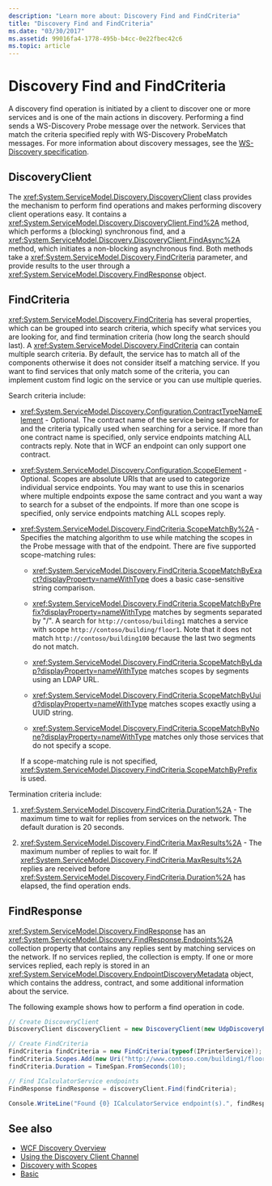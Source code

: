 ```yaml
---
description: "Learn more about: Discovery Find and FindCriteria"
title: "Discovery Find and FindCriteria"
ms.date: "03/30/2017"
ms.assetid: 99016fa4-1778-495b-b4cc-0e22fbec42c6
ms.topic: article
---
```

# Discovery Find and FindCriteria

A discovery find operation is initiated by a client to discover one or more services and is one of the main actions in discovery. Performing a find sends a WS-Discovery Probe message over the network. Services that match the criteria specified reply with WS-Discovery ProbeMatch messages. For more information about discovery messages, see the [WS-Discovery specification](https://schemas.xmlsoap.org/ws/2004/10/discovery/ws-discovery.pdf).

## DiscoveryClient

The <xref:System.ServiceModel.Discovery.DiscoveryClient> class provides the mechanism to perform find operations and makes performing discovery client operations easy. It contains a <xref:System.ServiceModel.Discovery.DiscoveryClient.Find%2A> method, which performs a (blocking) synchronous find, and a <xref:System.ServiceModel.Discovery.DiscoveryClient.FindAsync%2A> method, which initiates a non-blocking asynchronous find. Both methods take a <xref:System.ServiceModel.Discovery.FindCriteria> parameter, and provide results to the user through a <xref:System.ServiceModel.Discovery.FindResponse> object.

## FindCriteria

<xref:System.ServiceModel.Discovery.FindCriteria> has several properties, which can be grouped into search criteria, which specify what services you are looking for, and find termination criteria (how long the search should last). A <xref:System.ServiceModel.Discovery.FindCriteria> can contain multiple search criteria. By default, the service has to match all of the components otherwise it does not consider itself a matching service. If you want to find services that only match some of the criteria, you can implement custom find logic on the service or you can use multiple queries.

Search criteria include:

- <xref:System.ServiceModel.Discovery.Configuration.ContractTypeNameElement> - Optional. The contract name of the service being searched for and the criteria typically used when searching for a service. If more than one contract name is specified, only service endpoints matching ALL contracts reply. Note that in WCF an endpoint can only support one contract.

- <xref:System.ServiceModel.Discovery.Configuration.ScopeElement> - Optional. Scopes are absolute URIs that are used to categorize individual service endpoints. You may want to use this in scenarios where multiple endpoints expose the same contract and you want a way to search for a subset of the endpoints. If more than one scope is specified, only service endpoints matching ALL scopes reply.

- <xref:System.ServiceModel.Discovery.FindCriteria.ScopeMatchBy%2A> - Specifies the matching algorithm to use while matching the scopes in the Probe message with that of the endpoint. There are five supported scope-matching rules:

  - <xref:System.ServiceModel.Discovery.FindCriteria.ScopeMatchByExact?displayProperty=nameWithType> does a basic case-sensitive string comparison.

  - <xref:System.ServiceModel.Discovery.FindCriteria.ScopeMatchByPrefix?displayProperty=nameWithType> matches by segments separated by "/". A search for `http://contoso/building1` matches a service with scope `http://contoso/building/floor1`. Note that it does not match `http://contoso/building100` because the last two segments do not match.

  - <xref:System.ServiceModel.Discovery.FindCriteria.ScopeMatchByLdap?displayProperty=nameWithType> matches scopes by segments using an LDAP URL.

  - <xref:System.ServiceModel.Discovery.FindCriteria.ScopeMatchByUuid?displayProperty=nameWithType> matches scopes exactly using a UUID string.

  - <xref:System.ServiceModel.Discovery.FindCriteria.ScopeMatchByNone?displayProperty=nameWithType> matches only those services that do not specify a scope.

  If a scope-matching rule is not specified, <xref:System.ServiceModel.Discovery.FindCriteria.ScopeMatchByPrefix> is used.

Termination criteria include:

1. <xref:System.ServiceModel.Discovery.FindCriteria.Duration%2A> - The maximum time to wait for replies from services on the network. The default duration is 20 seconds.

2. <xref:System.ServiceModel.Discovery.FindCriteria.MaxResults%2A> - The maximum number of replies to wait for. If <xref:System.ServiceModel.Discovery.FindCriteria.MaxResults%2A> replies are received before <xref:System.ServiceModel.Discovery.FindCriteria.Duration%2A> has elapsed, the find operation ends.

## FindResponse

<xref:System.ServiceModel.Discovery.FindResponse> has an <xref:System.ServiceModel.Discovery.FindResponse.Endpoints%2A> collection property that contains any replies sent by matching services on the network. If no services replied, the collection is empty. If one or more services replied, each reply is stored in an <xref:System.ServiceModel.Discovery.EndpointDiscoveryMetadata> object, which contains the address, contract, and some additional information about the service.

The following example shows how to perform a find operation in code.

```csharp
// Create DiscoveryClient
DiscoveryClient discoveryClient = new DiscoveryClient(new UdpDiscoveryEndpoint());

// Create FindCriteria
FindCriteria findCriteria = new FindCriteria(typeof(IPrinterService));
findCriteria.Scopes.Add(new Uri("http://www.contoso.com/building1/floor1"));
findCriteria.Duration = TimeSpan.FromSeconds(10);

// Find ICalculatorService endpoints
FindResponse findResponse = discoveryClient.Find(findCriteria);

Console.WriteLine("Found {0} ICalculatorService endpoint(s).", findResponse.Endpoints.Count)
```

## See also

- [WCF Discovery Overview](wcf-discovery-overview.md)
- [Using the Discovery Client Channel](using-the-discovery-client-channel.md)
- [Discovery with Scopes](../samples/discovery-with-scopes-sample.md)
- [Basic](../samples/basic-sample.md)
